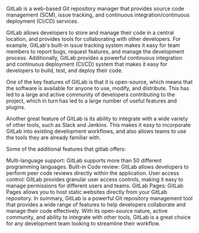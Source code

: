 GitLab is a web-based Git repository manager that provides source code management (SCM), issue tracking, and continuous integration/continuous deployment (CI/CD) services.

GitLab allows developers to store and manage their code in a central location, and provides tools for collaborating with other developers. For example, GitLab's built-in issue tracking system makes it easy for team members to report bugs, request features, and manage the development process. Additionally, GitLab provides a powerful continuous integration and continuous deployment (CI/CD) system that makes it easy for developers to build, test, and deploy their code.

One of the key features of GitLab is that it is open-source, which means that the software is available for anyone to use, modify, and distribute. This has led to a large and active community of developers contributing to the project, which in turn has led to a large number of useful features and plugins.

Another great feature of GitLab is its ability to integrate with a wide variety of other tools, such as Slack and Jenkins. This makes it easy to incorporate GitLab into existing development workflows, and also allows teams to use the tools they are already familiar with.

Some of the additional features that gitlab offers:

Multi-language support: GitLab supports more than 50 different programming languages.
Built-in Code review: GitLab allows developers to perform peer code reviews directly within the application.
User access control: GitLab provides granular user access controls, making it easy to manage permissions for different users and teams.
GitLab Pages: GitLab Pages allows you to host static websites directly from your GitLab repository.
In summary, GitLab is a powerful Git repository management tool that provides a wide range of features to help developers collaborate and manage their code effectively. With its open-source nature, active community, and ability to integrate with other tools, GitLab is a great choice for any development team looking to streamline their workflow.




